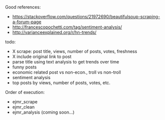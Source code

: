 Good references:
* https://stackoverflow.com/questions/21972690/beautifulsoup-scraping-a-forum-page
* http://francescopochetti.com/tag/sentiment-analysis/
* http://varianceexplained.org/r/hn-trends/

todo:
* X scrape: post title, views, number of posts, votes, freshness
* X include original link to post
* parse title using text analysis to get trends over time
* funny posts
* economic related post vs non-econ., troll vs non-troll
* sentiment analysis
* top posts by views, number of posts, votes, etc.

Order of execution:
* ejmr_scrape
* ejmr_clean
* ejmr_analysis (coming soon...)